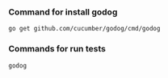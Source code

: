 ### Command for install godog
```
go get github.com/cucumber/godog/cmd/godog
```

### Commands for run tests
```
godog
```
